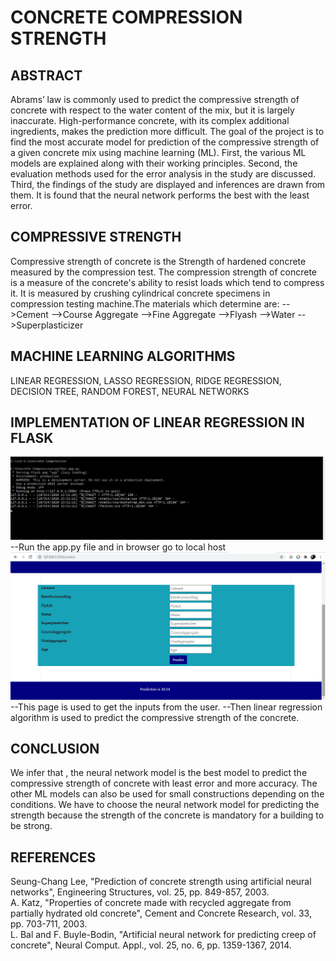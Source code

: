# CONCRETE COMPRESSION STRENGTH

## ABSTRACT

Abrams’ law is commonly used to predict the compressive strength of concrete with respect to the water content of the mix, but it is largely inaccurate. High-performance concrete, with its complex additional ingredients, makes the prediction more difficult. The goal of the project is to find the most accurate model for prediction of the compressive strength of a given concrete mix using machine learning (ML). First, the various ML models are explained along with their working principles. Second, the evaluation methods used for the error analysis in the study are discussed. Third, the findings of the study are displayed and inferences are drawn from them. It is found that the neural network performs the best with the least error.

## COMPRESSIVE STRENGTH

Compressive strength of concrete is the Strength of hardened concrete measured by the compression test. The compression strength of concrete is a measure of the concrete's ability to resist loads which tend to compress it. It is measured by crushing cylindrical concrete specimens in compression testing machine.The materials which determine are:
-->Cement
-->Course Aggregate
-->Fine Aggregate
-->Flyash
-->Water 
-->Superplasticizer

## MACHINE LEARNING ALGORITHMS
LINEAR REGRESSION,
LASSO REGRESSION,
RIDGE REGRESSION,
DECISION TREE,
RANDOM FOREST,
NEURAL NETWORKS

## IMPLEMENTATION OF LINEAR REGRESSION IN FLASK
![](concrete1.png)
--Run the app.py file and in browser go to local host
![](concrete2.png)
--This page is used to get the inputs from the user.
--Then linear regression algorithm is used to predict the compressive strength of the concrete.

## CONCLUSION
 We infer that , the neural network model is the best model to predict the compressive strength of concrete with least error and more accuracy.
 The other ML models can also be used for small constructions depending on the conditions.
 We have to choose the neural network model for predicting the strength because the strength of the concrete is mandatory for a building to be strong. 

##  REFERENCES
Seung-Chang Lee, "Prediction of concrete strength using artificial neural networks", Engineering Structures, vol. 25, pp. 849-857, 2003.
<br/>
A. Katz, "Properties of concrete made with recycled aggregate from partially hydrated old concrete", Cement and Concrete Research, vol. 33, pp. 703-711, 2003.
<br/>
L. Bal and F. Buyle-Bodin, "Artificial neural network for predicting creep of concrete", Neural Comput. Appl., vol. 25, no. 6, pp. 1359-1367, 2014.
